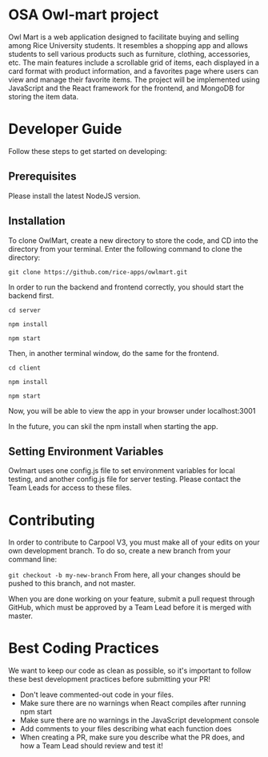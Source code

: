 # OSA Owl-mart project

Owl Mart is a web application designed to facilitate buying and selling among Rice University students. It resembles a shopping app and allows students to sell various products such as furniture, clothing, accessories, etc. The main features include a scrollable grid of items, each displayed in a card format with product information, and a favorites page where users can view and manage their favorite items. The project will be implemented using JavaScript and the React framework for the frontend, and MongoDB for storing the item data.

# Developer Guide
Follow these steps to get started on developing:

## Prerequisites
Please install the latest NodeJS version. 

## Installation
To clone OwlMart, create a new directory to store the code, and CD into the directory from your terminal. Enter the following command to clone the directory:

`git clone https://github.com/rice-apps/owlmart.git`

In order to run the backend and frontend correctly, you should start the backend first.

`
cd server
`

`
npm install
`

`
npm start
`

Then, in another terminal window, do the same for the frontend.

`
cd client 
`

`
npm install
`

`
npm start 
`

Now, you will be able to view the app in your browser under localhost:3001

In the future, you can skil the npm install when starting the app.

## Setting Environment Variables
Owlmart uses one config.js file to set environment variables for local testing, and another config.js file for server testing. Please contact the Team Leads for access to these files.

# Contributing
In order to contribute to Carpool V3, you must make all of your edits on your own development branch. To do so, create a new branch from your command line:

`git checkout -b my-new-branch`
From here, all your changes should be pushed to this branch, and not master.

When you are done working on your feature, submit a pull request through GitHub, which must be approved by a Team Lead before it is merged with master.

# Best Coding Practices
We want to keep our code as clean as possible, so it's important to follow these best development practices before submitting your PR!
- Don't leave commented-out code in your files.
-  Make sure there are no warnings when React compiles after running npm start
-  Make sure there are no warnings in the JavaScript development console
-  Add comments to your files describing what each function does
-  When creating a PR, make sure you describe what the PR does, and how a Team Lead should review and test it!







